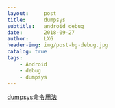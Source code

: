 ```yaml
---
layout:     post
title:      dumpsys
subtitle:   android debug
date:       2018-09-27
author:     LXG
header-img: img/post-bg-debug.jpg
catalog: true
tags:
    - Android
    - debug
    - dumpsys
---
```



[dumpsys命令用法](http://gityuan.com/2016/05/14/dumpsys-command/)